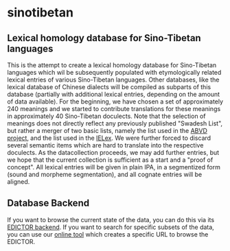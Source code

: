 # sinotibetan
## Lexical homology database for Sino-Tibetan languages

This is the attempt to create a lexical homology database for Sino-Tibetan languages which wil be subsequently populated with etymologically related lexical entries of various Sino-Tibetan languages. Other databases, like the lexical database of Chinese dialects will be compiled as subparts of this database (partially with additional lexical entries, depending on the amount of data available). 
For the beginning, we have chosen a set of approximately 240 meanings and we started to contribute translations for these meanings in approximately 40 Sino-Tibetan doculects. 
Note that the selection of meanings does not directly reflect any previously published "Swadesh List", but rather a merger of two basic lists, namely the list used in the [ABVD project](http://concepticon.github.io/compare.html?conceptlist=Blust-2008-210), and the list used in the [IELex](http://concepticon.github.io/compare.html?conceptlist=Dunn-2012-207). We were further forced to discard several semantic items which are hard to translate into the respective doculects.
As the datacollection proceeds, we may add further entries, but we hope that the current collection is sufficient as a start and a "proof of concept". 
All lexical entries will be given in plain IPA, in a segmentized form (sound and morpheme segmentation), and all cognate entries will be aligned.

## Database Backend

If you want to browse the current state of the data, you can do this via its [EDICTOR backend](http://tsv.lingpy.org?remote_dbase=sinotibetan.sqlite3&file=sinotibetan&columns=DOCULECT,CONCEPT,IPA,TOKENS,ALIGNMENT,COGID,COMMENT).
If you want to search for specific subsets of the data, you can use our [online tool](http://dighl.github.io/sinotibetan) which creates a specific URL to browse the EDICTOR.

